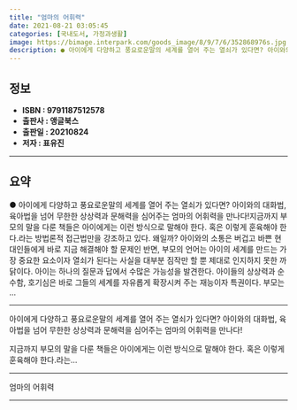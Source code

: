 ```yaml
---
title: "엄마의 어휘력"
date: 2021-08-21 03:05:45
categories: [국내도서, 가정과생활]
image: https://bimage.interpark.com/goods_image/8/9/7/6/352868976s.jpg
description: ● 아이에게 다양하고 풍요로운말의 세계를 열어 주는 열쇠가 있다면? 아이와의 대화법, 육아법을 넘어 무한한 상상력과 문해력을 심어주는 엄마의 어휘력을 만나다!지금까지 부모의 말을 다룬 책들은 아이에게는 이런 방식으로 말해야 한다. 혹은 이렇게 훈육해야 한다.라는 방법론적 접근법만을 강
---
```


## **정보**

- **ISBN : 9791187512578**
- **출판사 : 앵글북스**
- **출판일 : 20210824**
- **저자 : 표유진**

------



## **요약**

●  아이에게 다양하고 풍요로운말의 세계를 열어 주는 열쇠가 있다면? 아이와의 대화법, 육아법을 넘어 무한한 상상력과 문해력을 심어주는 엄마의 어휘력을 만나다!지금까지 부모의 말을 다룬 책들은 아이에게는 이런 방식으로 말해야 한다. 혹은 이렇게 훈육해야 한다.라는 방법론적 접근법만을 강조하고 있다. 왜일까? 아이와의 소통은 버겁고 바쁜 현대인들에게 바로 지금 해결해야 할 문제인 반면, 부모의 언어는 아이의 세계를 만드는 가장 중요한 요소이자 열쇠가 된다는 사실을 대부분 짐작만 할 뿐 제대로 인지하지 못한 까닭이다. 아이는 하나의 질문과 답에서 수많은 가능성을 발견한다. 아이들의 상상력과 순수함, 호기심은 바로 그들의 세계를 자유롭게 확장시켜 주는 재능이자 특권이다. 부모는 ...

------

아이에게 다양하고 풍요로운말의 세계를
열어 주는 열쇠가 있다면? 
아이와의 대화법, 육아법을 넘어 
무한한 상상력과 문해력을 심어주는 엄마의 어휘력을 만나다!

지금까지 부모의 말을 다룬 책들은 아이에게는 이런 방식으로 말해야 한다. 혹은 이렇게 훈육해야 한다.라는... 

------


엄마의 어휘력 

------


